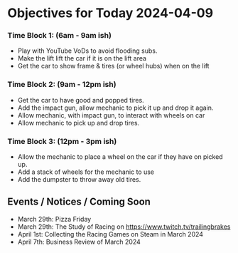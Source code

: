 # Objectives for Today 2024-04-09

### Time Block 1: (6am - 9am ish)
- Play with YouTube VoDs to avoid flooding subs.
- Make the lift lift the car if it is on the lift area
- Get the car to show frame & tires (or wheel hubs) when on the lift
  
### Time Block 2: (9am - 12pm ish)
- Get the car to have good and popped tires.
- Add the impact gun, allow mechanic to pick it up and drop it again.
- Allow mechanic, with impact gun, to interact with wheels on car
- Allow mechanic to pick up and drop tires.

### Time Block 3: (12pm - 3pm ish)
- Allow the mechanic to place a wheel on the car if they have on picked up.
- Add a stack of wheels for the mechanic to use
- Add the dumpster to throw away old tires.

## Events / Notices / Coming Soon

- March 29th: Pizza Friday
- March 29th: The Study of Racing on https://www.twitch.tv/trailingbrakes 
- April 1st: Collecting the Racing Games on Steam in March 2024
- April 7th: Business Review of March 2024
